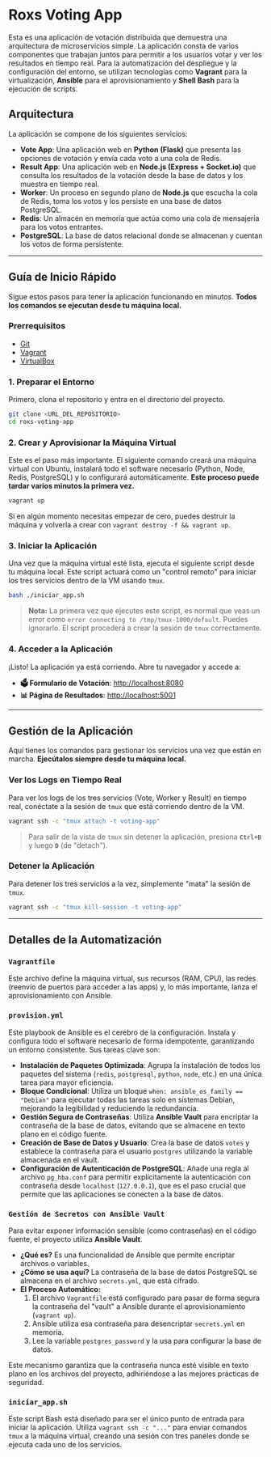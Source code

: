 # Roxs Voting App

Esta es una aplicación de votación distribuida que demuestra una arquitectura de microservicios simple. La aplicación consta de varios componentes que trabajan juntos para permitir a los usuarios votar y ver los resultados en tiempo real. Para la automatización del despliegue y la configuración del entorno, se utilizan tecnologías como **Vagrant** para la virtualización, **Ansible** para el aprovisionamiento y **Shell Bash** para la ejecución de scripts.

## Arquitectura

La aplicación se compone de los siguientes servicios:

- **Vote App**: Una aplicación web en **Python (Flask)** que presenta las opciones de votación y envía cada voto a una cola de Redis.
- **Result App**: Una aplicación web en **Node.js (Express + Socket.io)** que consulta los resultados de la votación desde la base de datos y los muestra en tiempo real.
- **Worker**: Un proceso en segundo plano de **Node.js** que escucha la cola de Redis, toma los votos y los persiste en una base de datos PostgreSQL.
- **Redis**: Un almacén en memoria que actúa como una cola de mensajería para los votos entrantes.
- **PostgreSQL**: La base de datos relacional donde se almacenan y cuentan los votos de forma persistente.

---

## Guía de Inicio Rápido

Sigue estos pasos para tener la aplicación funcionando en minutos. **Todos los comandos se ejecutan desde tu máquina local.**

### Prerrequisitos

- [Git](https://git-scm.com/)
- [Vagrant](https://www.vagrantup.com/)
- [VirtualBox](https://www.virtualbox.org/)

### 1. Preparar el Entorno

Primero, clona el repositorio y entra en el directorio del proyecto.

```bash
git clone <URL_DEL_REPOSITORIO>
cd roxs-voting-app
```

### 2. Crear y Aprovisionar la Máquina Virtual

Este es el paso más importante. El siguiente comando creará una máquina virtual con Ubuntu, instalará todo el software necesario (Python, Node, Redis, PostgreSQL) y lo configurará automáticamente. **Este proceso puede tardar varios minutos la primera vez.**

```bash
vagrant up
```

Si en algún momento necesitas empezar de cero, puedes destruir la máquina y volverla a crear con `vagrant destroy -f && vagrant up`.

### 3. Iniciar la Aplicación

Una vez que la máquina virtual esté lista, ejecuta el siguiente script desde tu máquina local. Este script actuará como un "control remoto" para iniciar los tres servicios dentro de la VM usando `tmux`.

```bash
bash ./iniciar_app.sh
```

> **Nota:** La primera vez que ejecutes este script, es normal que veas un error como `error connecting to /tmp/tmux-1000/default`. Puedes ignorarlo. El script procederá a crear la sesión de `tmux` correctamente.

### 4. Acceder a la Aplicación

¡Listo! La aplicación ya está corriendo. Abre tu navegador y accede a:

- **🗳️ Formulario de Votación**: [http://localhost:8080](http://localhost:8080)
- **📊 Página de Resultados**: [http://localhost:5001](http://localhost:5001)

---

## Gestión de la Aplicación

Aquí tienes los comandos para gestionar los servicios una vez que están en marcha. **Ejecútalos siempre desde tu máquina local.**

### Ver los Logs en Tiempo Real

Para ver los logs de los tres servicios (Vote, Worker y Result) en tiempo real, conéctate a la sesión de `tmux` que está corriendo dentro de la VM.

```bash
vagrant ssh -c "tmux attach -t voting-app"
```

> Para salir de la vista de `tmux` sin detener la aplicación, presiona **`Ctrl+B`** y luego **`D`** (de "detach").

### Detener la Aplicación

Para detener los tres servicios a la vez, simplemente "mata" la sesión de `tmux`.

```bash
vagrant ssh -c "tmux kill-session -t voting-app"
```

---

## Detalles de la Automatización

### `Vagrantfile`

Este archivo define la máquina virtual, sus recursos (RAM, CPU), las redes (reenvío de puertos para acceder a las apps) y, lo más importante, lanza el aprovisionamiento con Ansible.

### `provision.yml`

Este playbook de Ansible es el cerebro de la configuración. Instala y configura todo el software necesario de forma idempotente, garantizando un entorno consistente. Sus tareas clave son:

- **Instalación de Paquetes Optimizada**: Agrupa la instalación de todos los paquetes del sistema (`redis`, `postgresql`, `python`, `node`, etc.) en una única tarea para mayor eficiencia.
- **Bloque Condicional**: Utiliza un bloque `when: ansible_os_family == "Debian"` para ejecutar todas las tareas solo en sistemas Debian, mejorando la legibilidad y reduciendo la redundancia.
- **Gestión Segura de Contraseñas**: Utiliza **Ansible Vault** para encriptar la contraseña de la base de datos, evitando que se almacene en texto plano en el código fuente.
- **Creación de Base de Datos y Usuario**: Crea la base de datos `votes` y establece la contraseña para el usuario `postgres` utilizando la variable almacenada en el vault.
- **Configuración de Autenticación de PostgreSQL**: Añade una regla al archivo `pg_hba.conf` para permitir explícitamente la autenticación con contraseña desde `localhost` (`127.0.0.1`), que es el paso crucial que permite que las aplicaciones se conecten a la base de datos.

### `Gestión de Secretos con Ansible Vault`

Para evitar exponer información sensible (como contraseñas) en el código fuente, el proyecto utiliza **Ansible Vault**.

-   **¿Qué es?** Es una funcionalidad de Ansible que permite encriptar archivos o variables.
-   **¿Cómo se usa aquí?** La contraseña de la base de datos PostgreSQL se almacena en el archivo `secrets.yml`, que está cifrado.
-   **El Proceso Automático:**
    1.  El archivo `Vagrantfile` está configurado para pasar de forma segura la contraseña del "vault" a Ansible durante el aprovisionamiento (`vagrant up`).
    2.  Ansible utiliza esa contraseña para desencriptar `secrets.yml` en memoria.
    3.  Lee la variable `postgres_password` y la usa para configurar la base de datos.

Este mecanismo garantiza que la contraseña nunca esté visible en texto plano en los archivos del proyecto, adhiriéndose a las mejores prácticas de seguridad.

### `iniciar_app.sh`

Este script Bash está diseñado para ser el único punto de entrada para iniciar la aplicación. Utiliza `vagrant ssh -c "..."` para enviar comandos `tmux` a la máquina virtual, creando una sesión con tres paneles donde se ejecuta cada uno de los servicios.
